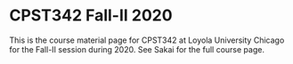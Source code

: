 # CPST342 Fall-II 2020
This is the course material page for CPST342 at Loyola University Chicago for the Fall-II session during 2020. See Sakai for the full course page.